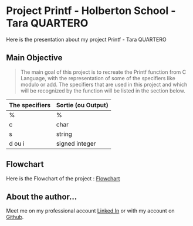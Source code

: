 # Project Printf - Holberton School - Tara QUARTERO

Here is the presentation about my project Printf - Tara QUARTERO


## Main Objective

> The main goal of this project is to recreate the Printf function from C Language, with the representation of some of the specifiers like modulo or add.
> The specifiers that are used in this project and which will be recognized by the function will be listed in the section below.

|The specifiers|Sortie (ou Output) |
|--|--|
| % | % |
| c | char |
| s | string |
| d ou i | signed integer |

## Flowchart

Here is the Flowchart of the project : [Flowchart](https://drive.google.com/file/d/1Lf0kAqm8FJuRKJsRGl6PhmfzaXzHf8Ut/view?usp=sharing)

## About the author...

Meet me on my professional account [Linked In](https://fr.linkedin.com/in/tara-alexandra-quartero-a34534177) or with my account on [Github](https://github.com/taralexandra).





